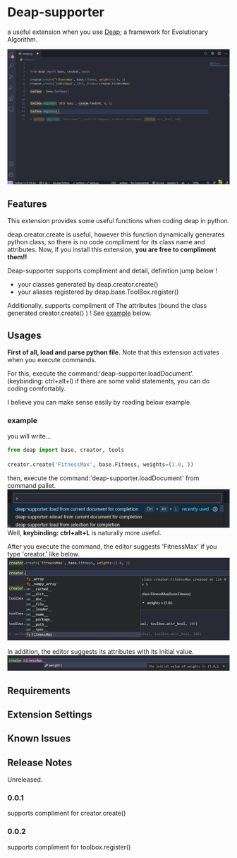 # Deap-supporter

a useful extension when you use [Deap](https://github.com/deap/deap); a framework for Evolutionary Algorithm.

![](./images/demo.gif)

## Features

This extension provides some useful functions when coding deap in python.

deap.creator.create is useful, however this function dynamically generates python class, so there is no code compliment for its class name and attributes.
Now, if you install this extension, **you are free to compliment them!!**

Deap-supporter supports compliment and detail, definition jump below !
- your classes generated by deap.creator.create()
- your aliases registered by deap.base.ToolBox.register()

Additionally, supports compliment of The attributes (bound the class generated creator.create() ) !
See [example](#example) below.

## Usages

**First of all, load and parse python file.**
Note that this extension activates when you execute commands.

For this, execute the command:'deap-supporter.loadDocument'.(keybinding: ctrl+alt+l)
if there are some valid statements, you can do coding comfortably.

I believe you can make sense easily by reading below example.

### example

you will write...

```python
from deap import base, creator, tools

creator.create('FitnessMax', base.Fitness, weights=(1.0, ))
```

then, execute the command:'deap-supporter.loadDocument' from command pallet.
![./images/commands.jpg](./images/commands.jpg)
Well, **keybinding: ctrl+alt+L** is naturally more useful.

After you execute the command, the editor suggests 'FitnessMax' if you type 'creator.' like below.
![./images/compliment-1.jpg](./images/compliment-1.jpg)

In addition, the editor suggests its attributes with its initial value.
![./images/compliment-2.jpg](./images/compliment-2.jpg)

## Requirements



## Extension Settings


## Known Issues


## Release Notes

Unreleased.

### 0.0.1

supports compliment for creator.create()

### 0.0.2

supports compliment for toolbox.register()
